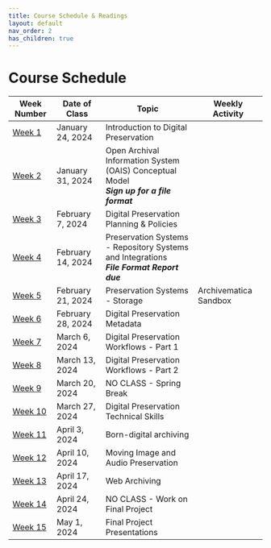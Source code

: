 ```yaml
---
title: Course Schedule & Readings
layout: default
nav_order: 2
has_children: true
---
```


# Course Schedule

| Week Number | Date of Class  | Topic                                     | Weekly Activity        |
|-------------|----------------|-------------------------------------------|------------------------|
| [Week 1](https://digital-archives.github.io/HISTGA1011/syllabus/schedule/week_01.html)  | January 24, 2024 | Introduction to Digital Preservation         |
| [Week 2](https://digital-archives.github.io/HISTGA1011/syllabus/schedule/week_02.html)  | January 31, 2024 | Open Archival Information System (OAIS) Conceptual Model<br>**_Sign up for a file format_**       |
| [Week 3](https://digital-archives.github.io/HISTGA1011/syllabus/schedule/week_03.html)  | February 7, 2024  | Digital Preservation Planning & Policies                |
| [Week 4](https://digital-archives.github.io/HISTGA1011/syllabus/schedule/week_04.html)  | February 14, 2024 | Preservation Systems - Repository Systems and Integrations<br>**_File Format Report due_**                 |
| [Week 5](https://digital-archives.github.io/HISTGA1011/syllabus/schedule/week_05.html)  | February 21, 2024 | Preservation Systems - Storage        | Archivematica Sandbox |
| [Week 6](https://digital-archives.github.io/HISTGA1011/syllabus/schedule/week_06.html)  | February 28, 2024 | Digital Preservation Metadata           |
| [Week 7](https://digital-archives.github.io/HISTGA1011/syllabus/schedule/week_07.html)  | March 6, 2024     | Digital Preservation Workflows - Part 1       |
| [Week 8](https://digital-archives.github.io/HISTGA1011/syllabus/schedule/week_08.html)  | March 13, 2024    | Digital Preservation Workflows - Part 2          |
| [Week 9](https://digital-archives.github.io/HISTGA1011/syllabus/schedule/week_09.html)  | March 20, 2024    | NO CLASS - Spring Break              |
| [Week 10](https://digital-archives.github.io/HISTGA1011/syllabus/schedule/week_10.html) | March 27, 2024    | Digital Preservation Technical Skills |
| [Week 11](https://digital-archives.github.io/HISTGA1011/syllabus/schedule/week_11.html) | April 3, 2024     | Born-digital archiving         |
| [Week 12](https://digital-archives.github.io/HISTGA1011/syllabus/schedule/week_12.html) | April 10, 2024    | Moving Image and Audio Preservation |
| [Week 13](https://digital-archives.github.io/HISTGA1011/syllabus/schedule/week_13.html) | April 17, 2024    | Web Archiving    |
| [Week 14](https://digital-archives.github.io/HISTGA1011/syllabus/schedule/week_14.html) | April 24, 2024    | NO CLASS - Work on Final Project |
| [Week 15](https://digital-archives.github.io/HISTGA1011/syllabus/schedule/week_15.html) | May 1, 2024       | Final Project Presentations              |
